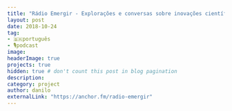 ```yaml
---
title: "Rádio Emergir - Explorações e conversas sobre inovações científicas, sociais e culturais que inspiram e criam um mundo de maior resiliência."
layout: post
date: 2018-10-24
tag:
- 🇧🇷português
- 🎙podcast
image:
headerImage: true
projects: true
hidden: true # don't count this post in blog pagination
description:
category: project
author: danilo
externalLink: "https://anchor.fm/radio-emergir"
---
```

